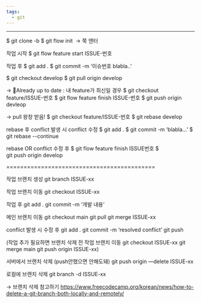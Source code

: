 ```yaml
---
tags:
  - git
---
```

***


$ git clone -b <branchname> <remote-repo-url>
$ git flow init  → 쭉 엔터

작업 시작
$ git flow feature start ISSUE-번호

작업 후 
$ git add .
$ git commit -m ‘이슈번호 blabla..’

$ git checkout develop
$ git pull origin develop 

→ Already up to date : 내 feature가 최신일 경우 
$ git checkout feature/ISSUE-번호 
$ git flow feature finish ISSUE-번호 
$ git push origin devleop

→ pull 왕창 받음!
$ git checkout feature/ISSUE-번호
$ git rebase develop
 
rebase 후 conflict 발생 시 conflict 수정 
$ git add .
$ git commit -m ‘blabla…’
$ git rebase --continue

rebase OR conflict 수정 후
$ git flow feature finish ISSUE번호
$ git push origin develop

===========================================

작업 브랜치 생성
git branch ISSUE-xx

작업 브랜치 이동
git checkout ISSUE-xx

작업 후
git add .
git commit -m ‘개발 내용’

메인 브랜치 이동
git checkout main
git pull
git merge ISSUE-xx

conflict 발생 시 수정 후 
git add .
git commit -m ‘resolved conflict’
git push

(작업 추가 필요하면 브랜치 삭제 전 작업 브랜치 이동
git checkout ISSUE-xx
git merge main
git push origin ISSUE-xx)

서버에서 브랜치 삭제 (push안했으면 안해도돼)
git push origin —delete ISSUE-xx

로컬에 브랜치 삭제
git branch -d ISSUE-xx

→ 브랜치 삭제 참고하기
https://www.freecodecamp.org/korean/news/how-to-delete-a-git-branch-both-locally-and-remotely/


